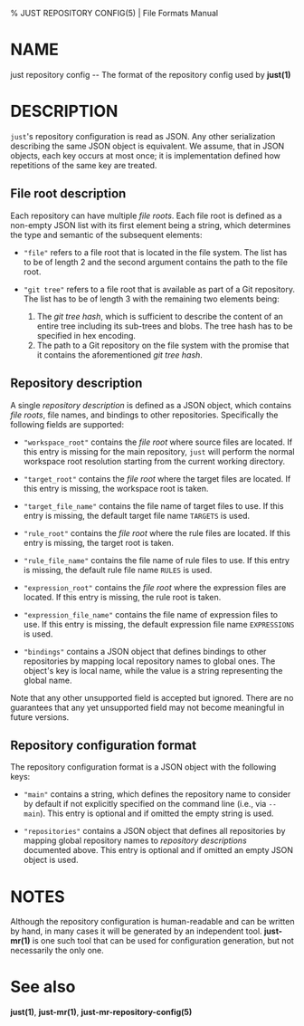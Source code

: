% JUST REPOSITORY CONFIG(5) | File Formats Manual

NAME
====

just repository config -- The format of the repository config used by
**just(1)**

DESCRIPTION
===========

`just`'s repository configuration is read as JSON. Any other
serialization describing the same JSON object is equivalent. We assume,
that in JSON objects, each key occurs at most once; it is implementation
defined how repetitions of the same key are treated.

File root description
---------------------

Each repository can have multiple *file roots*. Each file root is
defined as a non-empty JSON list with its first element being a string,
which determines the type and semantic of the subsequent elements:

 - `"file"` refers to a file root that is located in the file system.
   The list has to be of length 2 and the second argument contains the
   path to the file root.

 - `"git tree"` refers to a file root that is available as part of a
   Git repository. The list has to be of length 3 with the remaining
   two elements being:

   1. The *git tree hash*, which is sufficient to describe the content
      of an entire tree including its sub-trees and blobs. The tree
      hash has to be specified in hex encoding.
   2. The path to a Git repository on the file system with the promise
      that it contains the aforementioned *git tree hash*.

Repository description
----------------------

A single *repository description* is defined as a JSON object, which
contains *file roots*, file names, and bindings to other repositories.
Specifically the following fields are supported:

 - `"workspace_root"` contains the *file root* where source files are
   located. If this entry is missing for the main repository, `just`
   will perform the normal workspace root resolution starting from the
   current working directory.

 - `"target_root"` contains the *file root* where the target files are
   located. If this entry is missing, the workspace root is taken.

 - `"target_file_name"` contains the file name of target files to use.
   If this entry is missing, the default target file name `TARGETS` is
   used.

 - `"rule_root"` contains the *file root* where the rule files are
   located. If this entry is missing, the target root is taken.

 - `"rule_file_name"` contains the file name of rule files to use. If
   this entry is missing, the default rule file name `RULES` is used.

 - `"expression_root"` contains the *file root* where the expression
   files are located. If this entry is missing, the rule root is taken.

 - `"expression_file_name"` contains the file name of expression files
   to use. If this entry is missing, the default expression file name
   `EXPRESSIONS` is used.

 - `"bindings"` contains a JSON object that defines bindings to other
   repositories by mapping local repository names to global ones. The
   object's key is local name, while the value is a string
   representing the global name.

Note that any other unsupported field is accepted but ignored. There are
no guarantees that any yet unsupported field may not become meaningful
in future versions.

Repository configuration format
-------------------------------

The repository configuration format is a JSON object with the following
keys:

 - `"main"` contains a string, which defines the repository name to
   consider by default if not explicitly specified on the command line
   (i.e., via `--main`). This entry is optional and if omitted the
   empty string is used.

 - `"repositories"` contains a JSON object that defines all
   repositories by mapping global repository names to *repository
   descriptions* documented above. This entry is optional and if
   omitted an empty JSON object is used.

NOTES
=====

Although the repository configuration is human-readable and can be
written by hand, in many cases it will be generated by an independent
tool. **just-mr(1)** is one such tool that can be used for configuration
generation, but not necessarily the only one.

See also
========

**just(1)**, **just-mr(1)**, **just-mr-repository-config(5)**
